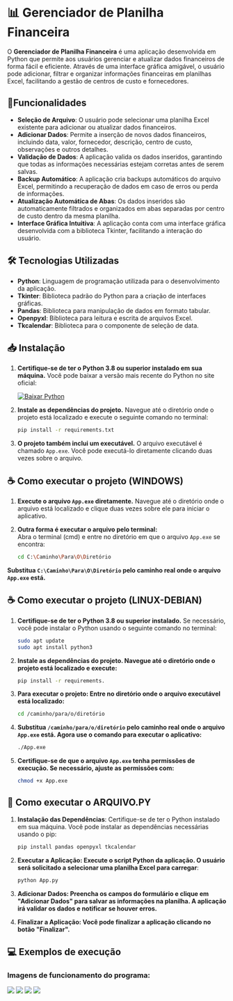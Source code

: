 # 📊 Gerenciador de Planilha Financeira

O **Gerenciador de Planilha Financeira** é uma aplicação desenvolvida em Python que permite aos usuários gerenciar e atualizar dados financeiros de forma fácil e eficiente. Através de uma interface gráfica amigável, o usuário pode adicionar, filtrar e organizar informações financeiras em planilhas Excel, facilitando a gestão de centros de custo e fornecedores.

## 🚀Funcionalidades

- **Seleção de Arquivo**: O usuário pode selecionar uma planilha Excel existente para adicionar ou atualizar dados financeiros.
- **Adicionar Dados**: Permite a inserção de novos dados financeiros, incluindo data, valor, fornecedor, descrição, centro de custo, observações e outros detalhes.
- **Validação de Dados**: A aplicação valida os dados inseridos, garantindo que todas as informações necessárias estejam corretas antes de serem salvas.
- **Backup Automático**: A aplicação cria backups automáticos do arquivo Excel, permitindo a recuperação de dados em caso de erros ou perda de informações.
- **Atualização Automática de Abas**: Os dados inseridos são automaticamente filtrados e organizados em abas separadas por centro de custo dentro da mesma planilha.
- **Interface Gráfica Intuitiva**: A aplicação conta com uma interface gráfica desenvolvida com a biblioteca Tkinter, facilitando a interação do usuário.

## 🛠 Tecnologias Utilizadas

- **Python**: Linguagem de programação utilizada para o desenvolvimento da aplicação.
- **Tkinter**: Biblioteca padrão do Python para a criação de interfaces gráficas.
- **Pandas**: Biblioteca para manipulação de dados em formato tabular.
- **Openpyxl**: Biblioteca para leitura e escrita de arquivos Excel.
- **Tkcalendar**: Biblioteca para o componente de seleção de data.

## 📥 Instalação

1. **Certifique-se de ter o Python 3.8 ou superior instalado em sua máquina.** Você pode baixar a versão mais recente do Python no site oficial:

   [![Baixar Python](https://img.shields.io/badge/Download_Python-blue)](https://www.python.org/downloads/)

2. **Instale as dependências do projeto.** Navegue até o diretório onde o projeto está localizado e execute o seguinte comando no terminal:

   ```bash
   pip install -r requirements.txt
   
3. **O projeto também inclui um executável.** O arquivo executável é chamado `App.exe`. Você pode executá-lo diretamente clicando duas vezes sobre o arquivo.

## ☕ Como executar o projeto (WINDOWS)

1. **Execute o arquivo `App.exe` diretamente.** Navegue até o diretório onde o arquivo está localizado e clique duas vezes sobre ele para iniciar o aplicativo.

2. **Outra forma é executar o arquivo pelo terminal:**  
   Abra o terminal (cmd) e entre no diretório em que o arquivo `App.exe` se encontra:
   ```bash
   cd C:\Caminho\Para\O\Diretório
   
**Substitua `C:\Caminho\Para\O\Diretório` pelo caminho real onde o arquivo `App.exe` está.**

## ☕ Como executar o projeto (LINUX-DEBIAN)

1. **Certifique-se de ter o Python 3.8 ou superior instalado.** Se necessário, você pode instalar o Python usando o seguinte comando no terminal:
   ```bash
   sudo apt update
   sudo apt install python3
   
2. **Instale as dependências do projeto. Navegue até o diretório onde o projeto está localizado e execute:**
   ```bash
   pip install -r requirements.

3. **Para executar o projeto:
Entre no diretório onde o arquivo executável está localizado:**
   ```bash
   cd /caminho/para/o/diretório

4. **Substitua `/caminho/para/o/diretório` pelo caminho real onde o arquivo `App.exe` está.
Agora use o comando para executar o aplicativo:**
   ```bash
   ./App.exe
5. **Certifique-se de que o arquivo `App.exe` tenha permissões de execução. Se necessário, ajuste as permissões com:**
   ```bash
   chmod +x App.exe


## 🐍 Como executar o ARQUIVO.PY

1. **Instalação das Dependências**:
   Certifique-se de ter o Python instalado em sua máquina. Você pode instalar as dependências necessárias usando o pip:

   ```bash
   pip install pandas openpyxl tkcalendar
   
2. **Executar a Aplicação: Execute o script Python da aplicação. O usuário será solicitado a selecionar uma planilha Excel para carregar**:
   
   ```bash
   python App.py
   
3. **Adicionar Dados: Preencha os campos do formulário e clique em "Adicionar Dados" para salvar as informações na planilha. A aplicação irá validar os dados e notificar se houver erros.**
   
4. **Finalizar a Aplicação: Você pode finalizar a aplicação clicando no botão "Finalizar".**

## 💻 Exemplos de execução

### Imagens de funcionamento do programa:

  ![](https://github.com/Potatoyz908/Gerenciador-de-Planilha-Financeira/blob/main/imgs/Captura1.png)  ![](https://github.com/Potatoyz908/Gerenciador-de-Planilha-Financeira/blob/main/imgs/Captura2.png)  ![](https://github.com/Potatoyz908/Gerenciador-de-Planilha-Financeira/blob/main/imgs/Captura3.png)  ![](https://github.com/Potatoyz908/Gerenciador-de-Planilha-Financeira/blob/main/imgs/Captura4.png)
 
